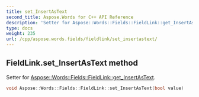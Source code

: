 ```yaml
---
title: set_InsertAsText
second_title: Aspose.Words for C++ API Reference
description: 'Setter for Aspose::Words::Fields::FieldLink::get_InsertAsText.'
type: docs
weight: 235
url: /cpp/aspose.words.fields/fieldlink/set_insertastext/
---
```

## FieldLink.set_InsertAsText method


Setter for [Aspose::Words::Fields::FieldLink::get_InsertAsText](../get_insertastext/).

```cpp
void Aspose::Words::Fields::FieldLink::set_InsertAsText(bool value)
```

